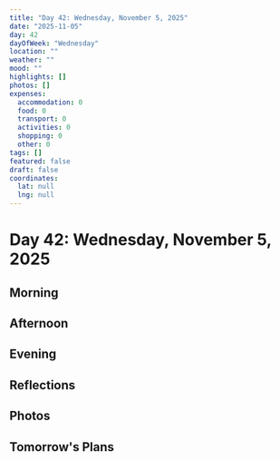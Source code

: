 ```yaml
---
title: "Day 42: Wednesday, November 5, 2025"
date: "2025-11-05"
day: 42
dayOfWeek: "Wednesday"
location: ""
weather: ""
mood: ""
highlights: []
photos: []
expenses:
  accommodation: 0
  food: 0
  transport: 0
  activities: 0
  shopping: 0
  other: 0
tags: []
featured: false
draft: false
coordinates:
  lat: null
  lng: null
---
```


# Day 42: Wednesday, November 5, 2025

## Morning

## Afternoon

## Evening

## Reflections

## Photos

## Tomorrow's Plans
